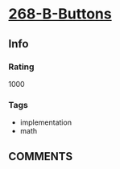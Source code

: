 # [268-B-Buttons](https://codeforces.com/problemset/problem/268/B)

## Info

### Rating

1000

### Tags

- implementation
- math

## __COMMENTS__

> 

